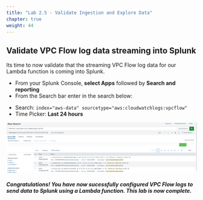 ```yaml
---
title: "Lab 2.5 - Validate Ingestion and Explore Data"
chapter: true
weight: 44
---
```


## Validate VPC Flow log data streaming into Splunk
Its time to now validate that the streaming VPC Flow log data for our Lambda function is coming into Splunk.

- From your Splunk Console, **select Apps** followed by **Search and reporting**
- From the Search bar enter in the search below:

* Search: `index="aws-data" sourcetype="aws:cloudwatchlogs:vpcflow"`
* Time Picker: **Last 24 hours**


![splunkflowlog](/static/30_lambda/splunkflowlog.png)


##### Congratulations! You have now sucessfully configured VPC Flow logs to send data to Splunk using a Lambda function. This lab is now complete. 